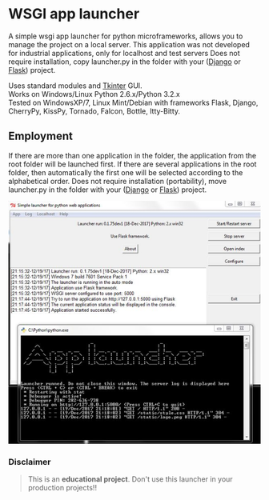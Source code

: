 ﻿# WSGI app launcher
A simple wsgi app launcher for python microframeworks, allows you to manage the project on a local server. 
This application was not developed for industrial applications, only for localhost and test servers
Does not require installation, copy launcher.py in the folder with your ([Django](https://www.djangoproject.com/) or [Flask](https://palletsprojects.com/p/flask/)) project.  
  
Uses standard modules and [Tkinter](https://docs.python.org/3/library/tkinter.html) GUI.  
Works on Windows/Linux Python 2.6.x/Python 3.2.x  
Tested on WindowsXP/7, Linux Mint/Debian with frameworks Flask, Django, CherryPy, KissPy, Tornado, Falcon, Bottle, Itty-Bitty.  

## Employment
If there are more than one application in the folder, the application from the root folder will be launched first. If there are several applications in the root folder, then automatically the first one will be selected according to the alphabetical order. Does not require installation (portability), move launcher.py in the folder with your ([Django](https://www.djangoproject.com/) or [Flask](https://palletsprojects.com/p/flask/)) project.

![](https://github.com/ins1x/WSGI-app-launcher/blob/main/static/img/thumbnails/thmb_gui3.jpg)

### Disclaimer
> This is an **educational project**. Don't use this launcher in your production projects!!